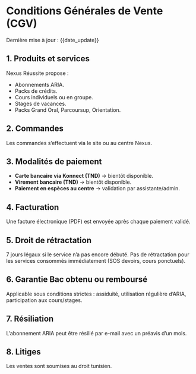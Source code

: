 # Conditions Générales de Vente (CGV)

Dernière mise à jour : {{date_update}}

## 1. Produits et services

Nexus Réussite propose :

- Abonnements ARIA.
- Packs de crédits.
- Cours individuels ou en groupe.
- Stages de vacances.
- Packs Grand Oral, Parcoursup, Orientation.

## 2. Commandes

Les commandes s’effectuent via le site ou au centre Nexus.

## 3. Modalités de paiement

- **Carte bancaire via Konnect (TND)** → bientôt disponible.
- **Virement bancaire (TND)** → bientôt disponible.
- **Paiement en espèces au centre** → validation par assistante/admin.

## 4. Facturation

Une facture électronique (PDF) est envoyée après chaque paiement validé.

## 5. Droit de rétractation

7 jours légaux si le service n’a pas encore débuté.
Pas de rétractation pour les services consommés immédiatement (SOS devoirs,
cours ponctuels).

## 6. Garantie Bac obtenu ou remboursé

Applicable sous conditions strictes : assiduité, utilisation régulière d’ARIA,
participation aux cours/stages.

## 7. Résiliation

L’abonnement ARIA peut être résilié par e-mail avec un préavis d’un mois.

## 8. Litiges

Les ventes sont soumises au droit tunisien.
